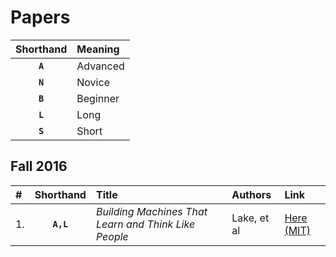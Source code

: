 # Papers

|Shorthand|Meaning|
|:---:|:---|
|**`A`**|Advanced|
|**`N`**|Novice|
|**`B`**|Beginner|
|**`L`**|Long|
|**`S`**|Short|

## Fall 2016

|#|Shorthand|Title|Authors|Link|
|:---|:---:|:---|:---|:---|
|1.|**`A,L`**|*Building Machines That Learn and Think Like People*|Lake, et al|[Here (MIT)](http://www.mit.edu/~tomeru/papers/machines_that_think.pdf)|
